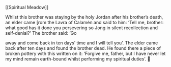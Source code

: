 [[Spiritual Meadow]]
 
Whilst this brother was staying by the holy Jordan after his brother’s death, an elder came [rom the Lavra of Calamén and said to him: ‘Tell me, brother: what good has it done you persevering so Jong in silent recollection and self-denial?’ The brother said: ‘Go  
 
away and come back in ten days’ time and I will tell you’. The elder came back after ten days and found the brother dead. He found there a piece of broken pottery with this written on it: ‘Forgive me, father, but I have never let my mind remain earth-bound whilst performing my spiritual duties’.  
